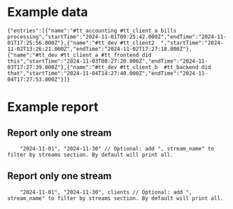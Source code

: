 
# Example data
```simple-time-tracker
{"entries":[{"name":"#tt_accounting #tt_client_a bills processing","startTime":"2024-11-01T09:25:42.000Z","endTime":"2024-11-01T17:25:56.000Z"},{"name":"#tt_dev #tt_client2  ","startTime":"2024-11-02T13:26:21.000Z","endTime":"2024-11-02T17:27:18.000Z"},{"name":"#tt_dev #tt_client_a #tt_frontend did this","startTime":"2024-11-03T08:27:20.000Z","endTime":"2024-11-03T17:27:39.000Z"},{"name":"#tt_dev #tt_client_b  #tt_backend did that","startTime":"2024-11-04T14:27:40.000Z","endTime":"2024-11-04T17:27:53.000Z"}]}
```

# Example report
## Report only one stream

```time-tracking-summary
    "2024-11-01", "2024-11-30" // Optional: add ", stream_name" to filter by streams section. By default will print all.
```
## Report only one stream

```time-tracking-summary
    "2024-11-01", "2024-11-30", clients // Optional: add ", stream_name" to filter by streams section. By default will print all.
```